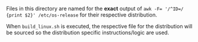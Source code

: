 Files in this directory are named for the **exact** output of `awk -F= '/^ID=/ {print $2}' /etc/os-release` for their respective distribution.

When `build_linux.sh` is executed, the respective file for the distribution will be sourced so the distribution specific instructions/logic are used.
